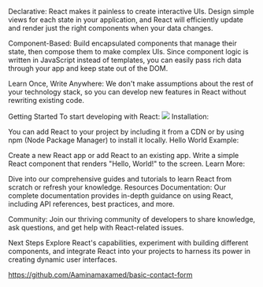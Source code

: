 Declarative: React makes it painless to create interactive UIs. Design simple views for each state in your application, and React will efficiently update and render just the right components when your data changes.

Component-Based: Build encapsulated components that manage their state, then compose them to make complex UIs. Since component logic is written in JavaScript instead of templates, you can easily pass rich data through your app and keep state out of the DOM.

Learn Once, Write Anywhere: We don't make assumptions about the rest of your technology stack, so you can develop new features in React without rewriting existing code.

Getting Started
To start developing with React:
<img src= "![alt text](<src/app/image.png>)">
Installation:

You can add React to your project by including it from a CDN or by using npm (Node Package Manager) to install it locally.
Hello World Example:

Create a new React app or add React to an existing app.
Write a simple React component that renders "Hello, World!" to the screen.
Learn More:

Dive into our comprehensive guides and tutorials to learn React from scratch or refresh your knowledge.
Resources
Documentation: Our complete documentation provides in-depth guidance on using React, including API references, best practices, and more.

Community: Join our thriving community of developers to share knowledge, ask questions, and get help with React-related issues.

Next Steps
Explore React's capabilities, experiment with building different components, and integrate React into your projects to harness its power in creating dynamic user interfaces.

https://github.com/Aaminamaxamed/basic-contact-form
